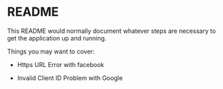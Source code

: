 # README

This README would normally document whatever steps are necessary to get the
application up and running.

Things you may want to cover:

* Https URL Error with facebook

* Invalid Client ID Problem with Google

